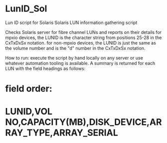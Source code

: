 # LunID_Sol
Lun ID script for Solaris
Solaris LUN information gathering script

Checks Solaris server for fibre channel LUNs and reports on their details
for mpxio devices, the LUNID is the character string from positions 25-28 in the CxTxDxSx notation.
for non-mpxio devices, the LUNID is just the same as the volume number and is the "d" number in the CxTxDxSx notation.

How to run: execute the script by hand locally on any server or use whatever automation tooling is available. A summary is returned for each LUN with the field headings as follows:
# field order:
# LUNID,VOL NO,CAPACITY(MB),DISK_DEVICE,ARRAY_TYPE,ARRAY_SERIAL

